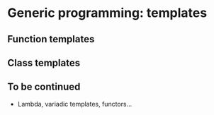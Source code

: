 # Generic programming: templates

## Function templates

## Class templates

## To be continued

* Lambda, variadic templates, functors...
